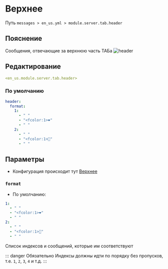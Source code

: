 # Верхнее
Путь `messages > en_us.yml > module.server.tab.header`

## Пояснение
Сообщения, отвечающие за верхнюю часть ТАБа
![header](/header.png)

## Редактирование
```yaml
<en_us.module.server.tab.header>
```

### По умолчанию
```yaml
header:
  format:
    1:
      - " "
      - "<fcolor:1>❤"
      - " "
    2:
      - " "
      - "<fcolor:1>👾"
      - " "
```

## Параметры

- Конфигурация происходит тут [Верхнее](/ru/config/module/server/tab/header/)

### `format`
- По умолчанию:
```yaml
1:
  - " "
  - "<fcolor:1>❤"
  - " "
2:
  - " "
  - "<fcolor:1>👾"
  - " "
```

Список индексов и сообщений, которые им соответствуют

::: danger Обязательно
Индексы должны идти по порядку без пропусков, т.е. `1`, `2`, `3`, `4` и т.д.
:::


